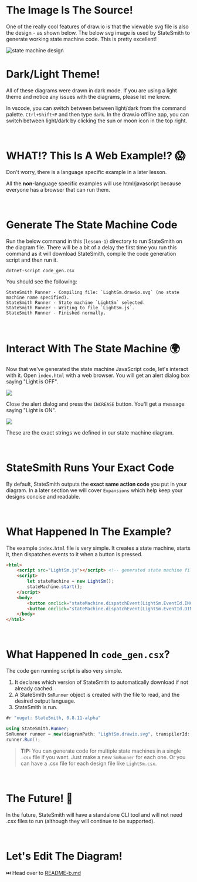 # The Image Is The Source!
One of the really cool features of draw.io is that the viewable svg file is also the design - as shown below. The below svg image is used by StateSmith to generate working state machine code. This is pretty excellent!

![state machine design](./LightSm.drawio.svg)



# Dark/Light Theme!
All of these diagrams were drawn in dark mode. If you are using a light theme and notice any issues with the diagrams, please let me know.

In vscode, you can switch between between light/dark from the command palette. `Ctrl+Shift+P` and then type `dark`. In the draw.io offline app, you can switch between light/dark by clicking the sun or moon icon in the top right.


<br>

# WHAT!? This Is A Web Example!? 😱
Don't worry, there is a language specific example in a later lesson.

All the **non**-language specific examples will use html/javascript because everyone has a browser that can run them.





<br>

# Generate The State Machine Code
Run the below command in this (`lesson-1`) directory to run StateSmith on the diagram file. There will be a bit of a delay the first time you run this command as it will download StateSmith, compile the code generation script and then run it.
```
dotnet-script code_gen.csx
```
You should see the following:
```
StateSmith Runner - Compiling file: `LightSm.drawio.svg` (no state machine name specified).
StateSmith Runner - State machine `LightSm` selected.
StateSmith Runner - Writing to file `LightSm.js`.
StateSmith Runner - Finished normally.
```





<br>

# Interact With The State Machine 🌍
Now that we've generated the state machine JavaScript code, let's interact with it.
Open `index.html` with a web browser. You will get an alert dialog box saying "Light is OFF".

![](docs/light-off-alert.png)

Close the alert dialog and press the `INCREASE` button. You'll get a message saying "Light is ON".

![](docs/light-on-alert.png)

These are the exact strings we defined in our state machine diagram.





<br>

# StateSmith Runs Your Exact Code
By default, StateSmith outputs the **exact same action code** you put in your diagram. In a later section we will cover `Expansions` which help keep your designs concise and readable.





<br>

# What Happened In The Example?
The example `index.html` file is very simple. It creates a state machine, starts it, then dispatches events to it when a button is pressed.

```html
<html>
    <script src="LightSm.js"></script> <!-- generated state machine file -->
    <script>
        let stateMachine = new LightSm();
        stateMachine.start();
    </script>
    <body>
        <button onclick="stateMachine.dispatchEvent(LightSm.EventId.INCREASE)">INCREASE</button>
        <button onclick="stateMachine.dispatchEvent(LightSm.EventId.DIM)">DIM</button>
    </body>
</html>
```





<br>

# What Happened In `code_gen.csx`?
The code gen running script is also very simple. 

1. It declares which version of StateSmith to automatically download if not already cached.
2. A StateSmith `SmRunner` object is created with the file to read, and the desired output language.
3. StateSmith is run.

```cs
#r "nuget: StateSmith, 0.8.11-alpha"

using StateSmith.Runner;
SmRunner runner = new(diagramPath: "LightSm.drawio.svg", transpilerId: TranspilerId.JavaScript);
runner.Run();
```

> **TIP:** You can generate code for multiple state machines in a single `.csx` file if you want. Just make a new `SmRunner` for each one. Or you can have a .csx file for each design file like `LightSm.csx`.



<br>

# The Future! 📅
In the future, StateSmith will have a standalone CLI tool and will not need .csx files to run (although they will continue to be supported).




<br>

# Let's Edit The Diagram!
⏭️ Head over to [README-b.md](./README-b.md)
